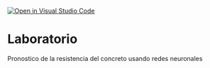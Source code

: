[![Open in Visual Studio Code](https://classroom.github.com/assets/open-in-vscode-718a45dd9cf7e7f842a935f5ebbe5719a5e09af4491e668f4dbf3b35d5cca122.svg)](https://classroom.github.com/online_ide?assignment_repo_id=13032434&assignment_repo_type=AssignmentRepo)
# Laboratorio
Pronostico de la resistencia del concreto usando redes neuronales
